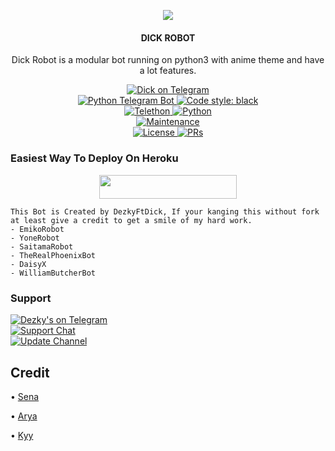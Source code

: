 <p align="center">
  <img src="https://telegra.ph/file/20bd9255c7e080486d24d.jpg">
</p>

<h4><p align="center"> DICK ROBOT </p></h4>

<p align="center">Dick Robot is a modular bot running on python3 with anime theme and have a lot features.</p>

<p align="center">
<a href="https://t.me/RobotDick_bot"> <img src="https://img.shields.io/badge/Kayno-Robot-blue?&logo=telegram" alt="Dick on Telegram" /> </a><br>
<a href="https://python-telegram-bot.org"> <img src="https://img.shields.io/badge/PTB-13.9-white?&style=flat-round&logo=github" alt="Python Telegram Bot" /> </a>
<a href="https://github.com/psf/black"><img alt="Code style: black" src="https://img.shields.io/badge/code%20style-black-000000.svg"></a><br>
<a href="https://docs.telethon.dev"> <img src="https://img.shields.io/badge/Telethon-1.24.0-red?&style=flat-round&logo=github" alt="Telethon" /> </a>
<a href="https://docs.python.org"> <img src="https://img.shields.io/badge/Python-3.10.1-purple?&style=flat-round&logo=python" alt="Python" /> </a><br>
<a href="https://GitHub.com/kennedy-ex/EmikoRobot"> <img src="https://img.shields.io/badge/Maintained-Yes-yellow.svg" alt="Maintenance" /> </a><br>
<a href="https://github.com/kennedy-ex/EmikoRobot/blob/main/LICENSE"> <img src="https://img.shields.io/badge/License-GPLv3-blue.svg" alt="License" /> </a>
<a href="https://makeapullrequest.com"> <img src="https://img.shields.io/badge/PRs-Welcome-blue.svg?style=flat-round" alt="PRs" /> </a>
</p>

### Easiest Way To Deploy On Heroku 

<p align="center"><a href="https://heroku.com/deploy?template=https://github.com/KykanoRobot/DickRobot.git"> <img src="https://img.shields.io/badge/Deploy%20To%20Heroku-blue?style=for-the-badge&logo=heroku" width="220" height="38.45"/></a></p>

```
This Bot is Created by DezkyFtDick, If your kanging this without fork at least give a credit to get a smile of my hard work. 
- EmikoRobot
- YoneRobot
- SaitamaRobot 
- TheRealPhoenixBot
- DaisyX 
- WilliamButcherBot
```

### Support
<p>
<a href="https://t.me/staytomoonn"> <img src="https://img.shields.io/badge/Dezky's-blue?&logo=telegram" alt="Dezky's on Telegram" /> </a><br>
<a href="https://t.me/leave_to_me"> <img src="https://img.shields.io/badge/Support-Chat-blue?&logo=telegram" alt="Support Chat" /> </a><br>
<a href="https://t.me/DezkyProject"> <img src="https://img.shields.io/badge/Update-Channel-blue?&logo=telegram" alt="Update Channel" /> </a><br>
</p>

## Credit 

• [Sena](https://github.com/kennedy-ex)

• [Arya](https://github.com/Aryazakaria01)

• [Kyy](https://github.com/zxcskyy)
